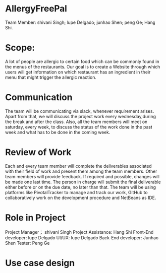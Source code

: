 # AllergyFreePal
Team Member: shivani Singh; lupe Delgado; junhao Shen; peng Ge; Hang Shi.

# Scope:
A lot of people are allergic to certain food which can be commonly found in the menus of the restaurants. Our goal is to create a Website through which users will get information on which restaurant has an ingredient in their menu that might trigger the allergic reaction. 

# Communication
The team will be communicating via slack, whenever requirement arises. Apart from that, we will discuss the project work every wednesday,during the break and after the class. Also, all the team members will meet on saturday, every week, to discuss the status of the work done in the past week and what has to be done in the coming week.

# Review of Work
Each and every team member will complete the deliverables associated with their field of work and present them among the team members.
Other team members will provide feedback.
If required and possible, changes will be made one last time.
The person in charge will submit the final deliverable either before or on the due date, no later than that.
The team will be using platforms like PivotalTracker to manage and track our work, GitHub to collaboratively work on the development procedure and NetBeans as IDE.

# Role in Project
Project Manager； shivani Singh
Project Assistance: Hang Shi
Front-End developer: lupe Delgado
UI/UX: lupe Delgado
Back-End developer: Junhao Shen
Tester: Peng Ge

# Use case design

